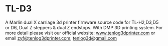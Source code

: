 # TL-D3
A Marlin dual X carriage 3d printer firmware source code for TL-H2,D3,D5 or D6,
Dual Z steppers & dual Z endstops.
With DMP 3D printing system.
For more detail please visit our official website: www.tenlog3dprinter.com or email zyf@tenlog3dprinter.com; tenlog3d@gmail.com
